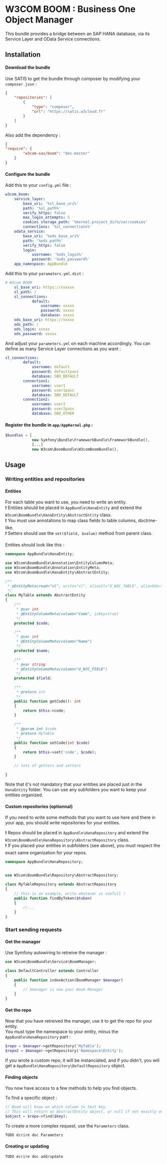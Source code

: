 # W3COM BOOM : Business One Object Manager

This bundle provides a bridge between an SAP HANA database, via its Service Layer and OData Service connections.

## Installation

#### Download the bundle

Use SATIS to get the bundle through composer by modifying your `composer.json` :

```json
{
    "repositories": [
        {
            "type": "composer",
            "url": "https://satis.w3cloud.fr"
        }
    ]
}
```

Also add the dependency :

```json
{
"require": {
        "w3com-sas/boom": "dev-master"
    }
}
```

#### Configure the bundle

Add this to your `config.yml` file :
````yaml
w3com_boom:
    service_layer:
        base_uri: '%sl_base_uri%'
        path: '%sl_path%'
        verify_https: false
        max_login_attempts: 5
        cookies_storage_path: '%kernel.project_dir%/var/cookies'
        connections: '%sl_connections%'
    odata_service:
        base_uri: '%ods_base_uri%'
        path: '%ods_path%'
        verify_https: false
        login:
            username: '%ods_login%'
            password: '%ods_password%'
    app_namespace: AppBundle
````

Add this to your `paramaters.yml.dist` :
````yaml
# W3com BOOM
    sl_base_uri: https://xxxxxx
    sl_path: /
    sl_connections:
            default:
                username: xxxxx
                password: xxxxx
                database: xxxxx
    ods_base_uri: https://xxxxx
    ods_path: /
    ods_login: xxxxx
    ods_password: xxxxx
````

And adjust your `parameters.yml` on each machine accordingly. You can define as many Service Layer connections as you want :
````yaml
sl_connections:
        default:
            username: default
            password: defaultpass
            database: SBO_DEFAULT
        connection1:
            username: user1
            password: user1pass
            database: SBO_DEFAULT
        connection2:
            username: user2
            password: user2pass
            database: SBO_OTHER
````

#### Register the bundle in `app/AppKernel.php` :

````php
$bundles = [
            new Symfony\Bundle\FrameworkBundle\FrameworkBundle(),
            [...]
            new W3com\BoomBundle\W3comBoomBundle(),
````

## Usage

### Writing entities and repositories

#### Entities

For each table you want to use, you need to write an entity.  
❗️ Entities should be placed in `AppBundle\HanaEntity` and extend the `W3com\BoomBundle\HanaEntity\AbstractEntity` class.  
❗️ You must use annotations to map class fields to table columns, doctrine-like.  
❗️ Setters should use the `set($field, $value)` method from parent class.

Entities should look like this :

````php
namespace AppBundle\HanaEntity;

use W3com\BoomBundle\Annotation\EntityColumnMeta;
use W3com\BoomBundle\Annotation\EntityMeta;
use W3com\BoomBundle\HanaEntity\AbstractEntity;

/**
 * @EntityMeta(read="sl", write="sl", aliasSl="U_W3C_TABLE", aliasOds="U_W3C_TABLE")
 */
class MyTable extends AbstractEntity
{
    /**
     * @var int
     * @EntityColumnMeta(column="Code", isKey=true)
     */
    protected $code;

    /**
     * @var int
     * @EntityColumnMeta(column="Name")
     */
    protected $name;

    /**
     * @var string
     * @EntityColumnMeta(column="U_W3C_FIELD")
     */
    protected $field;

    /**
     * @return int
     */
    public function getCode(): int
    {
        return $this->code;
    }

    /**
     * @param int $code
     * @return MyTable
     */
    public function setCode(int $code)
    {
        return $this->set('code', $code);
    }

    // lots of getters and setters

}
````

Note that it's not mandatory that your entities are placed just in the `HanaEntity` folder. You can use any subfolders you want to keep your entities organized.

#### Custom repositories (optionnal)

If you need to write some methods that you want to use here and there in your app, you should write repositories for your entities.

❗️ Repos should be placed in `AppBundle\HanaRepository` and extend the `W3com\BoomBundle\HanaRepository\AbstractRepository` class.  
❗️ If you placed your entities in subfolders (see above), you must respect the exact same organization for your repos.
 
````php
namespace AppBundle\HanaRepository;


use W3com\BoomBundle\Repository\AbstractRepository;

class MyTableRepository extends AbstractRepository
{
    // this is an example, write whatever is usefull !
    public function findByToken($token)
    {
        //...
    }
}
````

### Start sending requests

#### Get the manager

Use Symfony autowiring to retreive the manager :

````php
use W3com\BoomBundle\Service\BoomManager;

class DefaultController extends Controller
{
    public function indexAction(BoomManager $manager)
    {
        // $manager is now your Boom Manager
    }
}
````

#### Get the repo

Now that you have retreived the manager, use it to get the repo for your entity.  
You must type the namespace to your entity, minus the `AppBundle\HanaRepository` part :

````php
$repo = $manager->getRepository('MyTable');
$repo2 = $manager->getRepository('Namespace\Entity');
````

If you wrote a custom repo, it will be instanciated, and if you didn't, you will get a `AppBundle\HanaRepository\DefaultRepository` object.

#### Finding objects

You now have access to a few methods to help you find objects.

To find a specific object :
````php
// Boom will know on which column to test key. 
// This will return an AbstractEntity object, or null if not exactly one result was returned.
$object = $repo->find($key);
````

To create a more complex request, use the `Parameters` class.

`````
TODO écrire doc Parameters
`````

#### Creating or updating

`````
TODO écrire doc add/update
`````